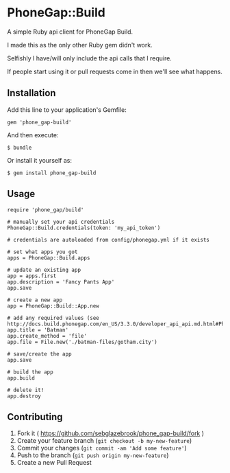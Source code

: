 # PhoneGap::Build

A simple Ruby api client for PhoneGap Build.

I made this as the only other Ruby gem didn't work.

Selfishly I have/will only include the api calls that I require.

If people start using it or pull requests come in then we'll see what happens.

## Installation

Add this line to your application's Gemfile:

    gem 'phone_gap-build'

And then execute:

    $ bundle

Or install it yourself as:

    $ gem install phone_gap-build

## Usage

    require 'phone_gap/build'

    # manually set your api credentials
    PhoneGap::Build.credentials(token: 'my_api_token')

    # credentials are autoloaded from config/phonegap.yml if it exists

    # set what apps you got
    apps = PhoneGap::Build.apps

    # update an existing app
    app = apps.first
    app.description = 'Fancy Pants App'
    app.save

    # create a new app
    app = PhoneGap::Build::App.new

    # add any required values (see http://docs.build.phonegap.com/en_US/3.3.0/developer_api_api.md.html#PhoneGap%20Build%20Developer%20API)
    app.title = 'Batman'
    app.create_method = 'file'
    app.file = File.new('./batman-files/gotham.city')

    # save/create the app
    app.save

    # build the app
    app.build

    # delete it!
    app.destroy

## Contributing

1. Fork it ( https://github.com/sebglazebrook/phone_gap-build/fork )
2. Create your feature branch (`git checkout -b my-new-feature`)
3. Commit your changes (`git commit -am 'Add some feature'`)
4. Push to the branch (`git push origin my-new-feature`)
5. Create a new Pull Request
